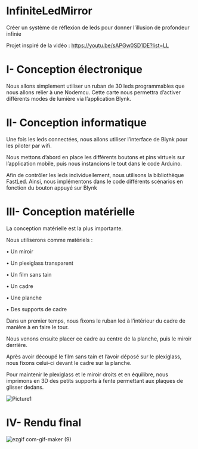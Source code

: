 # InfiniteLedMirror
Créer un système de réflexion de leds pour donner l’illusion de profondeur infinie

Projet inspiré de la vidéo : https://youtu.be/sAPGw0SD1DE?list=LL

# I-	Conception électronique 

Nous allons simplement utiliser un ruban de 30 leds programmables que nous allons relier à une Nodemcu. Cette carte nous permettra d’activer différents modes de lumière via l’application Blynk.

# II-	Conception informatique 
Une fois les leds connectées, nous allons utiliser l’interface de Blynk pour les piloter par wifi.

Nous mettons d’abord en place les différents boutons et pins virtuels sur l’application mobile, puis nous instancions le tout dans le code Arduino.

Afin de contrôler les leds individuellement, nous utilisons la bibliothèque FastLed. Ainsi, nous implémentons dans le code différents scénarios en fonction du bouton appuyé sur Blynk

# III-	Conception matérielle  

La conception matérielle est la plus importante. 

Nous utiliserons comme matériels :

•	Un miroir

•	Un plexiglass transparent

•	Un film sans tain

•	Un cadre

•	Une planche

•	Des supports de cadre

Dans un premier temps, nous fixons le ruban led à l’intérieur du cadre de manière à en faire le tour.

Nous venons ensuite placer ce cadre au centre de la planche, puis le miroir derrière.

Après avoir découpé le film sans tain et l’avoir déposé sur le plexiglass, nous fixons celui-ci devant le cadre sur la planche.

Pour maintenir le plexiglass et le miroir droits et en équilibre, nous imprimons en 3D des petits supports à fente permettant aux plaques de glisser dedans.

 
![Picture1](https://user-images.githubusercontent.com/92324336/205495520-6d5325c4-8fc8-44b7-b60b-567a8a3364dc.png)


# IV-	Rendu final 
 

![ezgif com-gif-maker (9)](https://user-images.githubusercontent.com/92324336/205495533-deb8435c-a4ed-4508-9648-fdcb7d7bf7c2.gif)



